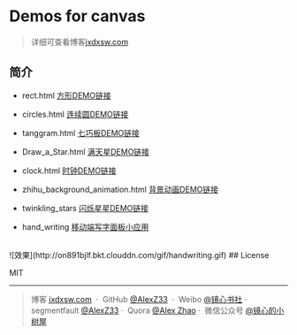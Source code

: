 ﻿# Demos for canvas
> 详细可查看博客[jxdxsw.com](jxdxsw.com)
## 简介
- rect.html
 [方形DEMO链接](https://alexz33.github.io/canvas_demo/rect.html)
- circles.html
[连续圆DEMO链接](https://alexz33.github.io/canvas_demo/circles.html)

- tanggram.html
[七巧板DEMO链接](https://alexz33.github.io/canvas_demo/tangram.html)

- Draw_a_Star.html
[满天星DEMO链接](http://jxdxsw.com/canvas_demo/Draw_a_Star.html)

- clock.html
[时钟DEMO链接](http://jxdxsw.com/canvas_demo/clock.html)

- zhihu_background_animation.html
[背景动画DEMO链接](http://jxdxsw.com/canvas_demo/zhihu_background_animation.html)

- twinkling_stars
[闪烁星星DEMO链接](http://jxdxsw.com/canvas_demo/twinkling_stars/twinkling_stars.html)

- hand_writing
[移动端写字面板小应用](http://jxdxsw.com/canvas_demo/hand_writing/handwriting.html)
<br>
![效果](http://on891bjlf.bkt.clouddn.com/gif/handwriting.gif)
## License

MIT

---

> 博客 [jxdxsw.com](http://jxdxsw.com) &nbsp;&middot;&nbsp;
> GitHub [@AlexZ33](https://github.com/AlexZ33) &nbsp;&middot;&nbsp;
> Weibo [@镜心书社](http://weibo.com/jxtreehouse)&nbsp;&middot;&nbsp;
> segmentfault [@AlexZ33](https://segmentfault.com/u/alexz33)&nbsp;&middot;&nbsp;
> Quora [@Alex Zhao](https://www.quora.com/profile/Alex-Zhao-20)&nbsp;&middot;&nbsp;
> 微信公众号 [@镜心的小树屋](http://on891bjlf.bkt.clouddn.com/image/wechat%E5%BE%AE%E4%BF%A1%E5%85%AC%E4%BC%97%E5%8F%B7.jpg)
